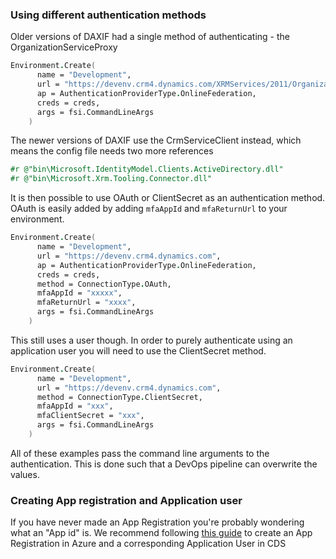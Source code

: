 ### Using different authentication methods
Older versions of DAXIF had a single method of authenticating - the OrganizationServiceProxy
```fsharp
Environment.Create(
      name = "Development",
      url = "https://devenv.crm4.dynamics.com/XRMServices/2011/Organization.svc",
      ap = AuthenticationProviderType.OnlineFederation,
      creds = creds,
      args = fsi.CommandLineArgs
    )
```

The newer versions of DAXIF use the CrmServiceClient instead, which means the config file needs two more references
```fsharp
#r @"bin\Microsoft.IdentityModel.Clients.ActiveDirectory.dll"
#r @"bin\Microsoft.Xrm.Tooling.Connector.dll"
```

It is then possible to use OAuth or ClientSecret as an authentication method. OAuth is easily added by adding `mfaAppId` and `mfaReturnUrl` to your environment.

```fsharp
Environment.Create(
      name = "Development",
      url = "https://devenv.crm4.dynamics.com",
      ap = AuthenticationProviderType.OnlineFederation,
      creds = creds,
      method = ConnectionType.OAuth,
      mfaAppId = "xxxxx",
      mfaReturnUrl = "xxxx",
      args = fsi.CommandLineArgs
    )
```

This still uses a user though. In order to purely authenticate using an application user you will need to use the ClientSecret method.

```fsharp
Environment.Create(
      name = "Development",
      url = "https://devenv.crm4.dynamics.com",
      method = ConnectionType.ClientSecret,
      mfaAppId = "xxx",
      mfaClientSecret = "xxx",
      args = fsi.CommandLineArgs
    )
```

All of these examples pass the command line arguments to the authentication. This is done such that a DevOps pipeline can overwrite the values. 

### Creating App registration and Application user
If you have never made an App Registration you're probably wondering what an "App id" is. We recommend following [this guide](https://www.powerobjects.com/blog/2018/05/18/authentication-dynamics-365-using-azure-apps/) to create an App Registration in Azure and a corresponding Application User in CDS
